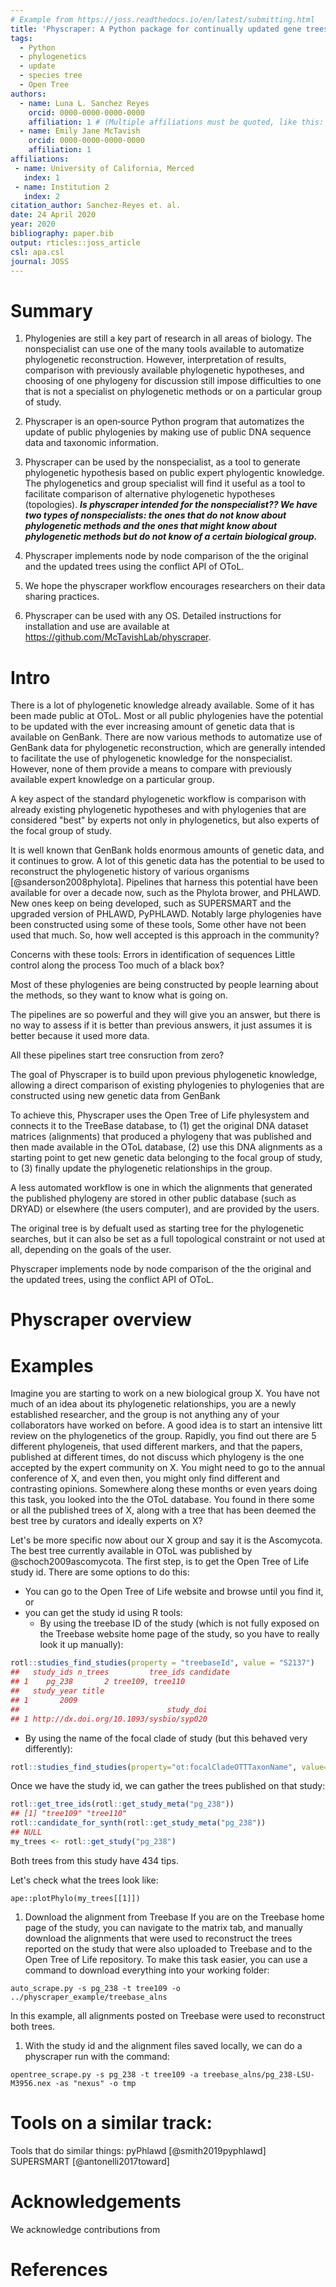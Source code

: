 ```yaml
---
# Example from https://joss.readthedocs.io/en/latest/submitting.html
title: 'Physcraper: A Python package for continually updated gene trees'
tags:
  - Python
  - phylogenetics
  - update
  - species tree
  - Open Tree
authors:
  - name: Luna L. Sanchez Reyes
    orcid: 0000-0000-0000-0000
    affiliation: 1 # (Multiple affiliations must be quoted, like this: "1, 2")
  - name: Emily Jane McTavish
    orcid: 0000-0000-0000-0000
    affiliation: 1
affiliations:
 - name: University of California, Merced
   index: 1
 - name: Institution 2
   index: 2
citation_author: Sanchez-Reyes et. al.
date: 24 April 2020
year: 2020
bibliography: paper.bib
output: rticles::joss_article
csl: apa.csl
journal: JOSS
---
```



# Summary

1. Phylogenies are still a key part of research in all areas of biology. The nonspecialist
can use one of the many tools available to automatize phylogenetic reconstruction.
However, interpretation of results, comparison with previously available phylogenetic
hypotheses, and choosing of one phylogeny for discussion still impose difficulties
to one that is not a specialist on phylogenetic methods or on a particular group of study.

1. Physcraper is an open‐source Python program that automatizes the update of public
phylogenies by making use of public DNA sequence data and taxonomic information.

1. Physcraper can be used by the nonspecialist, as a tool to generate phylogenetic
hypothesis based on public expert phylogentic knowledge.
The phylogenetics and group specialist will find it useful as a tool to facilitate comparison
of alternative phylogenetic hypotheses (topologies).
***Is physcraper intended for the nonspecialist?? We have two types of nonspecialists:
the ones that do not know about phylogenetic methods and the ones that might know
about phylogenetic methods but do not know of a certain biological group.***

1. Physcraper implements node by node comparison of the the original and the updated
trees using the conflict API of OToL.

1. We hope the physcraper workflow encourages researchers on their data sharing practices.

1. Physcraper can be used with any OS. Detailed instructions for installation and
use are available at <https://github.com/McTavishLab/physcraper>.


# Intro

There is a lot of phylogenetic knowledge already available.
Some of it has been made public at OToL.
Most or all public phylogenies have the potential to be updated with the ever increasing
amount of genetic data that is available on GenBank.
There are now various methods to automatize use of GenBank data for phylogenetic reconstruction, which are
generally intended to facilitate the use of phylogenetic knowledge for the nonspecialist.
However, none of them provide a means to compare with previously available expert
knowledge on a particular group.

A key aspect of the standard phylogenetic workflow is comparison with already existing
phylogenetic hypotheses and with phylogenies that are considered "best" by experts
not only in phylogenetics, but also experts of the focal group of study.

It is well known that GenBank holds enormous amounts of genetic data, and it continues to grow.
A lot of this genetic data has the potential to be used to reconstruct the phylogenetic
history of various organisms [@sanderson2008phylota].
Pipelines that harness this potential have been available for over a decade now, such
as the Phylota brower, and PHLAWD. New ones keep on being developed, such as SUPERSMART
and the upgraded version of PHLAWD, PyPHLAWD.
Notably large phylogenies have been constructed using some of these tools,
Some other have not been used that much. So, how well accepted is this approach in the community?

Concerns with these tools:
Errors in identification of sequences
Little control along the process
Too much of a black box?

Most of these phylogenies are being constructed by people learning about the methods,
so they want to know what is going on.

The pipelines are so powerful and they will give you an answer, but there
is no way to assess if it is better than previous answers, it just assumes it is
better because it used more data.

All these pipelines start tree consruction from zero?

The goal of Physcraper is to build upon previous phylogenetic knowledge,
allowing a direct comparison of existing phylogenies to phylogenies that are constructed
using new genetic data from GenBank

To achieve this, Physcraper uses the Open Tree of Life phylesystem and connects it
to the TreeBase database, to (1) get the original DNA dataset matrices (alignments) that produced
a phylogeny that was published and then made available in the OToL database, (2)
use this DNA alignments as a starting point to get new genetic data belonging
to the focal group of study, to (3) finally update the phylogenetic relationships in the group.

A less automated workflow is one in which the alignments that generated the published
phylogeny are stored in other public database (such as DRYAD) or elsewhere (the users computer), and
are provided by the users.

The original tree is by defualt used as starting tree for the phylogenetic searches, but it
can also be set as a full topological constraint or not used at all, depending on
the goals of the user.

Physcraper implements node by node comparison of the the original and the updated trees, using the conflict API of OToL.

# Physcraper overview



# Examples

Imagine you are starting to work on a new biological group X. You have not much of an idea about
its phylogenetic relationships, you are a newly established researcher, and the group
is not anything any of your collaborators have worked on before.
A good idea is to start an intensive litt review on the phylogenetics of the group.
Rapidly, you find out there are 5 different phylogeneis, that used different markers, and that
the papers, published at different times, do not discuss which phylogeny is
the one accepted by the expert community on X. You might need
to go to the annual conference of X, and even then, you might only find
different and contrasting opinions.
Somewhere along these months or even years doing this task, you looked into the
the OToL database. You found in there some or all the published trees of X, along
with a tree that has been deemed the best tree by curators and ideally experts on X?

Let's be more specific now about our X group and say it is the Ascomycota.
The best tree currently available in OToL was published by @schoch2009ascomycota.
The first step, is to get the Open Tree of Life study id. There are some options to do this:
- You can go to the Open Tree of Life website and browse until you find it, or
- you can get the study id using R tools:
  - By using the treebase ID of the study (which is not fully exposed on the
    Treebase website home page of the study, so you have to really look it up manually):

```r
rotl::studies_find_studies(property = "treebaseId", value = "S2137")
##   study_ids n_trees         tree_ids candidate
## 1    pg_238       2 tree109, tree110          
##   study_year title
## 1       2009      
##                                 study_doi
## 1 http://dx.doi.org/10.1093/sysbio/syp020
```
  - By using the name of the focal clade of study (but this behaved very differently):

```r
rotl::studies_find_studies(property="ot:focalCladeOTTTaxonName", value="Ascomycota")
```

Once we have the study id, we can gather the trees published on that study:

```r
rotl::get_tree_ids(rotl::get_study_meta("pg_238"))
## [1] "tree109" "tree110"
rotl::candidate_for_synth(rotl::get_study_meta("pg_238"))
## NULL
my_trees <- rotl::get_study("pg_238")
```
Both trees from this study have 434 tips.

Let's check what the trees look like:

```
ape::plotPhylo(my_trees[[1]])
```








1. Download the alignment from Treebase
If you are on the Treebase home page of the study, you can navigate to the matrix tab, and manually download the alignments that were used to reconstruct the trees reported on the study that were also uploaded to Treebase and to the Open Tree of Life repository.
  To make this task easier, you can use a command to download everything into your working folder:
```
auto_scrape.py -s pg_238 -t tree109 -o ../physcraper_example/treebase_alns
```
In this example, all alignments posted on Treebase were used to reconstruct both trees.

1. With the study id and the alignment files saved locally, we can do a physcraper run with the command:

```
opentree_scrape.py -s pg_238 -t tree109 -a treebase_alns/pg_238-LSU-M3956.nex -as "nexus" -o tmp
```


# Tools on a similar track:

Tools that do similar things:
pyPhlawd [@smith2019pyphlawd]
SUPERSMART [@antonelli2017toward]



# Acknowledgements

We acknowledge contributions from

# References
